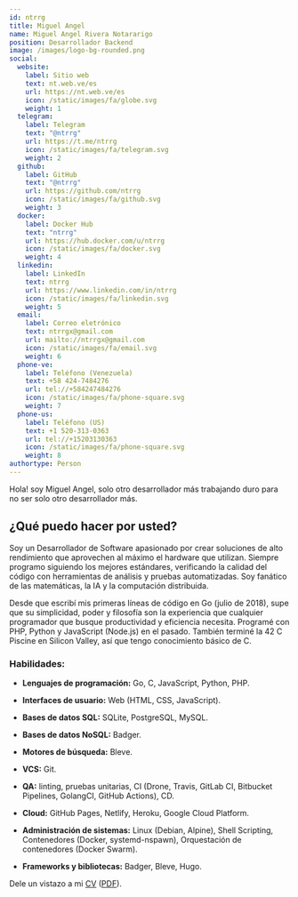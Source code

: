 ```yaml
---
id: ntrrg
title: Miguel Angel
name: Miguel Angel Rivera Notararigo
position: Desarrollador Backend
image: /images/logo-bg-rounded.png
social:
  website:
    label: Sitio web
    text: nt.web.ve/es
    url: https://nt.web.ve/es
    icon: /static/images/fa/globe.svg
    weight: 1
  telegram:
    label: Telegram
    text: "@ntrrg"
    url: https://t.me/ntrrg
    icon: /static/images/fa/telegram.svg
    weight: 2
  github:
    label: GitHub
    text: "@ntrrg"
    url: https://github.com/ntrrg
    icon: /static/images/fa/github.svg
    weight: 3
  docker:
    label: Docker Hub
    text: "ntrrg"
    url: https://hub.docker.com/u/ntrrg
    icon: /static/images/fa/docker.svg
    weight: 4
  linkedin:
    label: LinkedIn
    text: ntrrg
    url: https://www.linkedin.com/in/ntrrg
    icon: /static/images/fa/linkedin.svg
    weight: 5
  email:
    label: Correo eletrónico
    text: ntrrgx@gmail.com
    url: mailto://ntrrgx@gmail.com
    icon: /static/images/fa/email.svg
    weight: 6
  phone-ve:
    label: Teléfono (Venezuela)
    text: +58 424-7484276
    url: tel://+584247484276
    icon: /static/images/fa/phone-square.svg
    weight: 7
  phone-us:
    label: Teléfono (US)
    text: +1 520-313-0363
    url: tel://+15203130363
    icon: /static/images/fa/phone-square.svg
    weight: 8
authortype: Person
---
```


Hola! soy Miguel Angel, solo otro desarrollador más trabajando duro para no ser
solo otro desarrollador más.

## ¿Qué puedo hacer por usted?

Soy un Desarrollador de Software apasionado por crear soluciones de alto
rendimiento que aprovechen al máximo el hardware que utilizan. Siempre programo
siguiendo los mejores estándares, verificando la calidad del código con
herramientas de análisis y pruebas automatizadas. Soy fanático de las
matemáticas, la IA y la computación distribuida.

Desde que escribí mis primeras líneas de código en Go (julio de 2018), supe que su simplicidad, poder y filosofía son la experiencia que cualquier programador que busque productividad y eficiencia necesita. Programé con PHP, Python y JavaScript (Node.js) en el pasado. También terminé la 42 C Piscine en Silicon Valley, así que tengo conocimiento básico de C.

### Habilidades:

* **Lenguajes de programación:** Go, C, JavaScript, Python, PHP.

* **Interfaces de usuario:** Web (HTML, CSS, JavaScript).

* **Bases de datos SQL:** SQLite, PostgreSQL, MySQL.

* **Bases de datos NoSQL:** Badger.

* **Motores de búsqueda:** Bleve.

* **VCS:** Git.

* **QA:** linting, pruebas unitarias, CI (Drone, Travis, GitLab CI, Bitbucket
  Pipelines, GolangCI, GitHub Actions), CD.

* **Cloud:** GitHub Pages, Netlify, Heroku, Google Cloud Platform.

* **Administración de sistemas:** Linux (Debian, Alpine), Shell Scripting,
  Contenedores (Docker, systemd-nspawn), Orquestación de contenedores (Docker
  Swarm).

* **Frameworks y bibliotecas:** Badger, Bleve, Hugo.

Dele un vistazo a mi [CV](https://docs.google.com/document/d/1bpNTpgJaeQeQHOCwvgACP91DUgfQ1NUo-ZhFe8EMH3U/edit?usp=sharing) ([PDF](/cv/es.pdf)).

